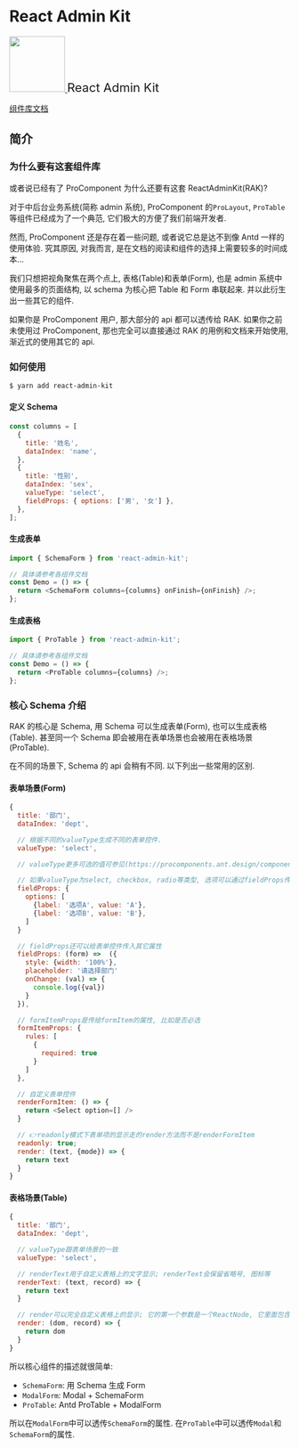 # React Admin Kit

<p align="left">
  <a href="https://ant.design">
    <img width="100" src="https://jaykou25.github.io/react-admin-kit/logo.png">
  </a>
  <span style="font-size: 22px">React Admin Kit</span>
</p>

[组件库文档](https://jaykou25.github.io/react-admin-kit/)

## 简介

### 为什么要有这套组件库

或者说已经有了 ProComponent 为什么还要有这套 ReactAdminKit(RAK)?

对于中后台业务系统(简称 admin 系统), ProComponent 的`ProLayout`, `ProTable`等组件已经成为了一个典范, 它们极大的方便了我们前端开发者.

然而, ProComponent 还是存在着一些问题, 或者说它总是达不到像 Antd 一样的使用体验. 究其原因, 对我而言, 是在文档的阅读和组件的选择上需要较多的时间成本...

我们只想把视角聚焦在两个点上, 表格(Table)和表单(Form), 也是 admin 系统中使用最多的页面结构, 以 schema 为核心把 Table 和 Form 串联起来. 并以此衍生出一些其它的组件.

如果你是 ProComponent 用户, 那大部分的 api 都可以透传给 RAK. 如果你之前未使用过 ProComponent, 那也完全可以直接通过 RAK 的用例和文档来开始使用, 渐近式的使用其它的 api.

### 如何使用

```bash
$ yarn add react-admin-kit
```

#### 定义 Schema

```js
const columns = [
  {
    title: '姓名',
    dataIndex: 'name',
  },
  {
    title: '性别',
    dataIndex: 'sex',
    valueType: 'select',
    fieldProps: { options: ['男', '女'] },
  },
];
```

#### 生成表单

```js
import { SchemaForm } from 'react-admin-kit';

// 具体请参考各组件文档
const Demo = () => {
  return <SchemaForm columns={columns} onFinish={onFinish} />;
};
```

#### 生成表格

```js
import { ProTable } from 'react-admin-kit';

// 具体请参考各组件文档
const Demo = () => {
  return <ProTable columns={columns} />;
};
```

### 核心 Schema 介绍

RAK 的核心是 Schema, 用 Schema 可以生成表单(Form), 也可以生成表格(Table). 甚至同一个 Schema 即会被用在表单场景也会被用在表格场景(ProTable).

在不同的场景下, Schema 的 api 会稍有不同. 以下列出一些常用的区别.

#### 表单场景(Form)

```js
{
  title: '部门',
  dataIndex: 'dept',

  // 根据不同的valueType生成不同的表单控件.
  valueType: 'select',

  // valueType更多可选的值可参见(https://procomponents.ant.design/components/schema/#api)

  // 如果valueType为select, checkbox, radio等类型, 选项可以通过fieldProps传进去
  fieldProps: {
    options: [
      {label: '选项A', value: 'A'},
      {label: '选项B', value: 'B'},
    ]
  }

  // fieldProps还可以给表单控件传入其它属性
  fieldProps: (form) =>  ({
    style: {width: '100%'},
    placeholder: '请选择部门'
    onChange: (val) => {
      console.log({val})
    }
  }),

  // formItemProps是传给formItem的属性, 比如是否必选
  formItemProps: {
    rules: [
      {
        required: true
      }
    ]
  },

  // 自定义表单控件
  renderFormItem: () => {
    return <Select option=[] />
  }

  // 👉readonly模式下表单项的显示走的render方法而不是renderFormItem
  readonly: true;
  render: (text, {mode}) => {
    return text
  }
}
```

#### 表格场景(Table)

```js
{
  title: '部门',
  dataIndex: 'dept',

  // valueType跟表单场景的一致
  valueType: 'select',

  // renderText用于自定义表格上的文字显示; renderText会保留省略号, 图标等
  renderText: (text, record) => {
    return text
  }

  // render可以完全自定义表格上的显示; 它的第一个参数是一个ReactNode, 它里面包含了省略号, 复制图标等内容.
  render: (dom, record) => {
    return dom
  }
}
```

所以核心组件的描述就很简单:

- `SchemaForm`: 用 Schema 生成 Form
- `ModalForm`: Modal + SchemaForm
- `ProTable`: Antd ProTable + ModalForm

所以在`ModalForm`中可以透传`SchemaForm`的属性. 在`ProTable`中可以透传`Modal`和`SchemaForm`的属性.
